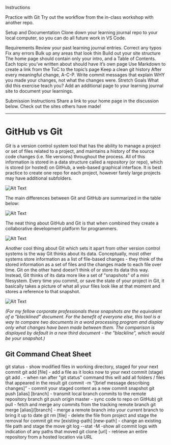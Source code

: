 Instructions

Practice with Git
Try out the workflow from the in-class workshop with another repo.

Setup and Documentation
Clone down your learning journal repo to your local computer, so you can do all future work in VS Code.

Requirements
Review your past learning journal entries.
Correct any typos
Fix any errors
Bulk up any areas that look thin
Build out your site structure
The home page should contain only your intro, and a Table of Contents.
Each topic you’ve written about should have it’s own page
Use Markdown to create a link from the ToC to the topic’s page
Keep a clean git history
After every meaningful change, A-C-P.
Write commit messages that explain WHY you made your changes, not what the changes were.
Stretch Goals
What did this exercise teach you? Add an additional page to your learning journal site to document your learnings.

Submission Instructions
Share a link to your home page in the discussion below. Check out the sites others have made!
_______________________________________________________

# GitHub vs Git

_Git_ is a version control system tool that has the ability to manage a project or set of files related to a project, and maintains a history of the source code changes (i.e. file versions) throughout the process.  All of this information is stored in a data structure called a _repository_ (or repo), which is stored (or hosted) on GitHub, a web-based graphical interface.  It is best practice to create one repo for each project, however farely large projects may have additional subfolders.  

![Alt Text](https://toolsqa.com/wp-content/gallery/git/GitAndGithub.jpg)

The main differences between Git and GitHub are summarized in the table below:

![Alt Text](http://cdn.differencebetween.net/wp-content/uploads/2018/03/Git-VERSUS-GitHub.jpg)

The neat thing about GitHub and Git is that when combined they create a collaborative development platform for programmers. 

![Alt Text](https://3.bp.blogspot.com/-SnWr9oa-G30/UY6tZKwGZPI/AAAAAAAABLc/dyQGoX_i3E8/s1600/Github.png)

Another cool thing about Git which sets it apart from other version control systems is the way Git thinks about its data. Conceptually, most other systems store information as a list of file-based changes - they think of the stored information as a set of files and the changes made to each file over time.  Git on the other hand doesn’t think of or store its data this way. Instead, Git thinks of its data more like a set of "snapshots" of a mini filesystem. Every time you commit, or save the state of your project in Git, it basically takes a picture of what all your files look like at that moment and stores a reference to that snapshot. 

![Alt Text](https://git-scm.com/figures/18333fig0105-tn.png)

_(For my fellow corporate professionals these snapshots are the equivalent of a "blacklined" document. For the benefit of everyone else, this tool is a way to compare two documents in a word processing program and display only what changes have been made between them. The comparison is displayed by default in a new third document - the "blackline", which would be your snapshot.)_


## Git Command Cheat Sheet

git status - show modified files in working directory, staged for your next commit
git add [file] - add a file as it looks now to your next commit (stage)
git add . - when ran after "git status" command this will add all folders / files that appeared in the result
git commit -m “[brief message describing changes]” - commit your staged content as a new commit snapshot
git push [alias] [branch] - transmit local branch commits to the remote repository branch
git push origin master - sync code to repo on GitHub)
git pull - fetch and merge any commits from the tracking remote branch
git merge [alias]/[branch] - merge a remote branch into your current branch to bring it up to date
git rm [file] - delete the file from project and stage the removal for commit
git mv [existing-path] [new-path] - change an existing file path and stage the move
git log --stat -M -show all commit logs with indication of any paths that moved
git clone [url] - retrieve an entire repository from a hosted location via URL
